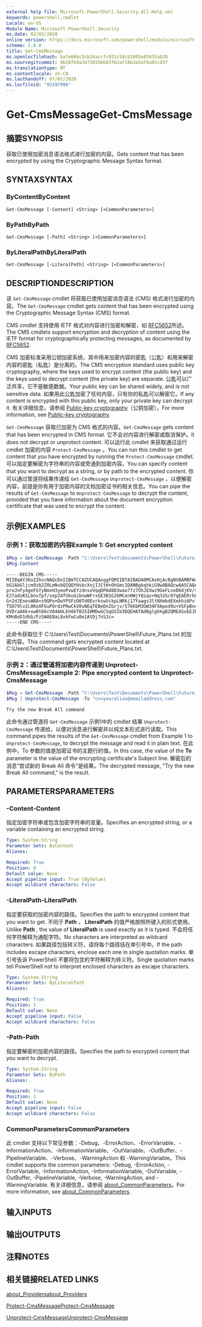 ```yaml
---
external help file: Microsoft.PowerShell.Security.dll-Help.xml
keywords: powershell,cmdlet
Locale: en-US
Module Name: Microsoft.PowerShell.Security
ms.date: 02/03/2020
online version: https://docs.microsoft.com/powershell/module/microsoft.powershell.security/get-cmsmessage?view=powershell-5.1&WT.mc_id=ps-gethelp
schema: 2.0.0
title: Get-CmsMessage
ms.openlocfilehash: bafe666c5cb24accfc931c58cb1805e85455ab30
ms.sourcegitcommit: 9b28fb9a3d72655bb63f62af18b3a5af6a05cd3f
ms.translationtype: MT
ms.contentlocale: zh-CN
ms.lasthandoff: 07/07/2020
ms.locfileid: "93197998"
---
```

# <span data-ttu-id="72d40-103">Get-CmsMessage</span><span class="sxs-lookup"><span data-stu-id="72d40-103">Get-CmsMessage</span></span>

## <span data-ttu-id="72d40-104">摘要</span><span class="sxs-lookup"><span data-stu-id="72d40-104">SYNOPSIS</span></span>
<span data-ttu-id="72d40-105">获取已使用加密消息语法格式进行加密的内容。</span><span class="sxs-lookup"><span data-stu-id="72d40-105">Gets content that has been encrypted by using the Cryptographic Message Syntax format.</span></span>

## <span data-ttu-id="72d40-106">SYNTAX</span><span class="sxs-lookup"><span data-stu-id="72d40-106">SYNTAX</span></span>

### <span data-ttu-id="72d40-107">ByContent</span><span class="sxs-lookup"><span data-stu-id="72d40-107">ByContent</span></span>

```
Get-CmsMessage [-Content] <String> [<CommonParameters>]
```

### <span data-ttu-id="72d40-108">ByPath</span><span class="sxs-lookup"><span data-stu-id="72d40-108">ByPath</span></span>

```
Get-CmsMessage [-Path] <String> [<CommonParameters>]
```

### <span data-ttu-id="72d40-109">ByLiteralPath</span><span class="sxs-lookup"><span data-stu-id="72d40-109">ByLiteralPath</span></span>

```
Get-CmsMessage [-LiteralPath] <String> [<CommonParameters>]
```

## <span data-ttu-id="72d40-110">DESCRIPTION</span><span class="sxs-lookup"><span data-stu-id="72d40-110">DESCRIPTION</span></span>

<span data-ttu-id="72d40-111">该 `Get-CmsMessage` cmdlet 将获取已使用加密消息语法 (CMS) 格式进行加密的内容。</span><span class="sxs-lookup"><span data-stu-id="72d40-111">The `Get-CmsMessage` cmdlet gets content that has been encrypted using the Cryptographic Message Syntax (CMS) format.</span></span>

<span data-ttu-id="72d40-112">CMS cmdlet 支持使用 IETF 格式对内容进行加密和解密，如 [RFC5652](https://tools.ietf.org/html/rfc5652)所述。</span><span class="sxs-lookup"><span data-stu-id="72d40-112">The CMS cmdlets support encryption and decryption of content using the IETF format for cryptographically protecting messages, as documented by [RFC5652](https://tools.ietf.org/html/rfc5652).</span></span>

<span data-ttu-id="72d40-113">CMS 加密标准采用公钥加密系统，其中用来加密内容的密匙（公匙）和用来解密内容的密匙（私匙）是分离的。</span><span class="sxs-lookup"><span data-stu-id="72d40-113">The CMS encryption standard uses public key cryptography, where the keys used to encrypt content (the public key) and the keys used to decrypt content (the private key) are separate.</span></span> <span data-ttu-id="72d40-114">公匙可以广泛共享，它不是敏感数据。</span><span class="sxs-lookup"><span data-stu-id="72d40-114">Your public key can be shared widely, and is not sensitive data.</span></span> <span data-ttu-id="72d40-115">如果用此公匙加密了任何内容，只有你的私匙可以解密它。</span><span class="sxs-lookup"><span data-stu-id="72d40-115">If any content is encrypted with this public key, only your private key can decrypt it.</span></span> <span data-ttu-id="72d40-116">有关详细信息，请参阅 [Public-key cryptography](https://en.wikipedia.org/wiki/Public-key_cryptography)（公钥加密）。</span><span class="sxs-lookup"><span data-stu-id="72d40-116">For more information, see [Public-key cryptography](https://en.wikipedia.org/wiki/Public-key_cryptography).</span></span>

<span data-ttu-id="72d40-117">`Get-CmsMessage` 获取已加密为 CMS 格式的内容。</span><span class="sxs-lookup"><span data-stu-id="72d40-117">`Get-CmsMessage` gets content that has been encrypted in CMS format.</span></span> <span data-ttu-id="72d40-118">它不会对内容进行解密或取消保护。</span><span class="sxs-lookup"><span data-stu-id="72d40-118">It does not decrypt or unprotect content.</span></span> <span data-ttu-id="72d40-119">可以运行此 cmdlet 来获取通过运行 cmdlet 加密的内容 `Protect-CmsMessage` 。</span><span class="sxs-lookup"><span data-stu-id="72d40-119">You can run this cmdlet to get content that you have encrypted by running the `Protect-CmsMessage` cmdlet.</span></span> <span data-ttu-id="72d40-120">可以指定要解密为字符串的内容或旁通到加密内容。</span><span class="sxs-lookup"><span data-stu-id="72d40-120">You can specify content that you want to decrypt as a string, or by path to the encrypted content.</span></span> <span data-ttu-id="72d40-121">你可以通过管道将结果传递给 `Get-CmsMessage` `Unprotect-CmsMessage` ，以便解密内容，前提是你有用于加密内容的文档加密证书的相关信息。</span><span class="sxs-lookup"><span data-stu-id="72d40-121">You can pipe the results of `Get-CmsMessage` to `Unprotect-CmsMessage` to decrypt the content, provided that you have information about the document encryption certificate that was used to encrypt the content.</span></span>

## <span data-ttu-id="72d40-122">示例</span><span class="sxs-lookup"><span data-stu-id="72d40-122">EXAMPLES</span></span>

### <span data-ttu-id="72d40-123">示例 1：获取加密的内容</span><span class="sxs-lookup"><span data-stu-id="72d40-123">Example 1: Get encrypted content</span></span>

```powershell
$Msg = Get-CmsMessage -Path "C:\Users\Test\Documents\PowerShell\Future_Plans.txt"
$Msg.Content
```

```Output
-----BEGIN CMS-----
MIIBqAYJKoZIhvcNAQcDoIIBmTCCAZUCAQAxggFQMIIBTAIBADA0MCAxHjAcBgNVBAMBFWxlZWhv
bG1AbGljcm9zb2Z0LmNvbQIQQYHsbcXnjIJCtH+OhGmc1DANBgkqhkiG9w0BAQcwAASCAQAnkFHM
proJnFy4geFGfyNmxH3yeoPvwEYzdnsoVqqDPAd8D3wao77z7OhJEXwz9GeFLnxD6djKV/tF4PxR
E27aduKSLbnxfpf/sepZ4fUkuGibnwWFrxGE3B1G26MCenHWjYQiqv+Nq32Gc97qEAERrhLv6S4R
G+2dJEnesW8A+z9QPo+DwYP5FzD0Td0ExrkswVckpLNR6j17Yaags3ltNXmbdEXekhi6Psf2MLMP
TSO79lv2L0KeXFGuPOrdzPRwCkV0vNEqTEBeDnZGrjv/5766bM3GW34FXApod9u+VSFpBnqVOCBA
DVDraA6k+xwBt66cV84AHLkh0kT02SIHMDwGCSqGSIb3DQEHATAdBglghkgBZQMEASoEEJbJaiRl
KMnBoD1dkb/FzSWAEBaL8xkFwCu0e1AtDj7nSJc=
-----END CMS-----
```

<span data-ttu-id="72d40-124">此命令获取位于 C:\Users\Test\Documents\PowerShell\Future_Plans.txt 的加密内容。</span><span class="sxs-lookup"><span data-stu-id="72d40-124">This command gets encrypted content located at C:\Users\Test\Documents\PowerShell\Future_Plans.txt.</span></span>

### <span data-ttu-id="72d40-125">示例 2：通过管道将加密内容传递到 Unprotect-CmsMessage</span><span class="sxs-lookup"><span data-stu-id="72d40-125">Example 2: Pipe encrypted content to Unprotect-CmsMessage</span></span>

```powershell
$Msg = Get-CmsMessage -Path "C:\Users\Test\Documents\PowerShell\Future_Plans.txt"
$Msg | Unprotect-CmsMessage -To "cn=youralias@emailaddress.com"
```

```Output
Try the new Break All command
```

<span data-ttu-id="72d40-126">此命令通过管道将 `Get-CmsMessage` 示例1中的 cmdlet 结果 `Unprotect-CmsMessage` 传递给，以便对消息进行解密并以纯文本形式进行读取。</span><span class="sxs-lookup"><span data-stu-id="72d40-126">This command pipes the results of the `Get-CmsMessage` cmdlet from Example 1 to `Unprotect-CmsMessage`, to decrypt the message and read it in plain text.</span></span> <span data-ttu-id="72d40-127">在此例中，To  参数的值是加密证书的主题行的值。</span><span class="sxs-lookup"><span data-stu-id="72d40-127">In this case, the value of the **To** parameter is the value of the encrypting certificate's Subject line.</span></span> <span data-ttu-id="72d40-128">解密后的消息“尝试新的 Break All 命令”是结果。</span><span class="sxs-lookup"><span data-stu-id="72d40-128">The decrypted message, "Try the new Break All command," is the result.</span></span>

## <span data-ttu-id="72d40-129">PARAMETERS</span><span class="sxs-lookup"><span data-stu-id="72d40-129">PARAMETERS</span></span>

### <span data-ttu-id="72d40-130">-Content</span><span class="sxs-lookup"><span data-stu-id="72d40-130">-Content</span></span>

<span data-ttu-id="72d40-131">指定加密字符串或包含加密字符串的变量。</span><span class="sxs-lookup"><span data-stu-id="72d40-131">Specifies an encrypted string, or a variable containing an encrypted string.</span></span>

```yaml
Type: System.String
Parameter Sets: ByContent
Aliases:

Required: True
Position: 0
Default value: None
Accept pipeline input: True (ByValue)
Accept wildcard characters: False
```

### <span data-ttu-id="72d40-132">-LiteralPath</span><span class="sxs-lookup"><span data-stu-id="72d40-132">-LiteralPath</span></span>

<span data-ttu-id="72d40-133">指定要获取的加密内容的路径。</span><span class="sxs-lookup"><span data-stu-id="72d40-133">Specifies the path to encrypted content that you want to get.</span></span> <span data-ttu-id="72d40-134">不同于 **Path** ， **LiteralPath** 的值严格按照所键入的形式使用。</span><span class="sxs-lookup"><span data-stu-id="72d40-134">Unlike **Path** , the value of **LiteralPath** is used exactly as it is typed.</span></span> <span data-ttu-id="72d40-135">不会将任何字符解释为通配字符。</span><span class="sxs-lookup"><span data-stu-id="72d40-135">No characters are interpreted as wildcard characters.</span></span> <span data-ttu-id="72d40-136">如果路径包括转义符，请将每个路径括在单引号中。</span><span class="sxs-lookup"><span data-stu-id="72d40-136">If the path includes escape characters, enclose each one in single quotation marks.</span></span>
<span data-ttu-id="72d40-137">单引号告诉 PowerShell 不要将包含的字符解释为转义符。</span><span class="sxs-lookup"><span data-stu-id="72d40-137">Single quotation marks tell PowerShell not to interpret enclosed characters as escape characters.</span></span>

```yaml
Type: System.String
Parameter Sets: ByLiteralPath
Aliases:

Required: True
Position: 1
Default value: None
Accept pipeline input: False
Accept wildcard characters: False
```

### <span data-ttu-id="72d40-138">-Path</span><span class="sxs-lookup"><span data-stu-id="72d40-138">-Path</span></span>

<span data-ttu-id="72d40-139">指定要解密的加密内容的路径。</span><span class="sxs-lookup"><span data-stu-id="72d40-139">Specifies the path to encrypted content that you want to decrypt.</span></span>

```yaml
Type: System.String
Parameter Sets: ByPath
Aliases:

Required: True
Position: 1
Default value: None
Accept pipeline input: False
Accept wildcard characters: False
```

### <span data-ttu-id="72d40-140">CommonParameters</span><span class="sxs-lookup"><span data-stu-id="72d40-140">CommonParameters</span></span>

<span data-ttu-id="72d40-141">此 cmdlet 支持以下常见参数：-Debug、-ErrorAction、-ErrorVariable、-InformationAction、-InformationVariable、-OutVariable、-OutBuffer、-PipelineVariable、-Verbose、-WarningAction 和 -WarningVariable。</span><span class="sxs-lookup"><span data-stu-id="72d40-141">This cmdlet supports the common parameters: -Debug, -ErrorAction, -ErrorVariable, -InformationAction, -InformationVariable, -OutVariable, -OutBuffer, -PipelineVariable, -Verbose, -WarningAction, and -WarningVariable.</span></span> <span data-ttu-id="72d40-142">有关详细信息，请参阅 [about_CommonParameters](https://go.microsoft.com/fwlink/?LinkID=113216)。</span><span class="sxs-lookup"><span data-stu-id="72d40-142">For more information, see [about_CommonParameters](https://go.microsoft.com/fwlink/?LinkID=113216).</span></span>

## <span data-ttu-id="72d40-143">输入</span><span class="sxs-lookup"><span data-stu-id="72d40-143">INPUTS</span></span>

## <span data-ttu-id="72d40-144">输出</span><span class="sxs-lookup"><span data-stu-id="72d40-144">OUTPUTS</span></span>

## <span data-ttu-id="72d40-145">注释</span><span class="sxs-lookup"><span data-stu-id="72d40-145">NOTES</span></span>

## <span data-ttu-id="72d40-146">相关链接</span><span class="sxs-lookup"><span data-stu-id="72d40-146">RELATED LINKS</span></span>

[<span data-ttu-id="72d40-147">about_Providers</span><span class="sxs-lookup"><span data-stu-id="72d40-147">about_Providers</span></span>](../Microsoft.PowerShell.Core/About/about_Providers.md)

[<span data-ttu-id="72d40-148">Protect-CmsMessage</span><span class="sxs-lookup"><span data-stu-id="72d40-148">Protect-CmsMessage</span></span>](Protect-CmsMessage.md)

[<span data-ttu-id="72d40-149">Unprotect-CmsMessage</span><span class="sxs-lookup"><span data-stu-id="72d40-149">Unprotect-CmsMessage</span></span>](Unprotect-CmsMessage.md)
